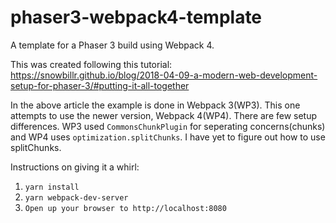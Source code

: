 # phaser3-webpack4-template
A template for a Phaser 3 build using Webpack 4.

This was created following this tutorial:
https://snowbillr.github.io/blog/2018-04-09-a-modern-web-development-setup-for-phaser-3/#putting-it-all-together

In the above article the example is done in Webpack 3(WP3). This one attempts to use the newer version, Webpack 4(WP4). There are few setup differences. WP3 used `CommonsChunkPlugin` for seperating concerns(chunks) and WP4 uses `optimization.splitChunks`. I have yet to figure out how to use splitChunks. 

Instructions on giving it a whirl:
1) `yarn install`
2) `yarn webpack-dev-server`
3) `Open up your browser to http://localhost:8080`

